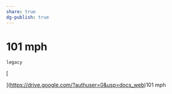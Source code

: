 ```yaml
---
share: true
dg-publish: true
---
```

# 101 mph

`legacy`

[

](https://drive.google.com/?authuser=0&usp=docs_web)101 mph
